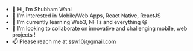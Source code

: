 - 👋 Hi, I’m Shubham Wani
- 👀 I’m interested in Mobile/Web Apps, React Native, ReactJS
- 🌱 I’m currently learning Web3, NFTs and everything 😆
- 💞️ I’m looking to collaborate on innovative and challenging mobile, web projects !
- 📫 Please reach me at ssw10j@gmail.com

<!---
ssw-git/ssw-git is a ✨ special ✨ repository because its `README.md` (this file) appears on your GitHub profile.
You can click the Preview link to take a look at your changes.
--->
